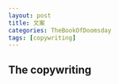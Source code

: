 ```yaml
---
layout: post
title: 文案
categories: TheBookOfDoomsday
tags: [copywriting]
---
```

## The copywriting
